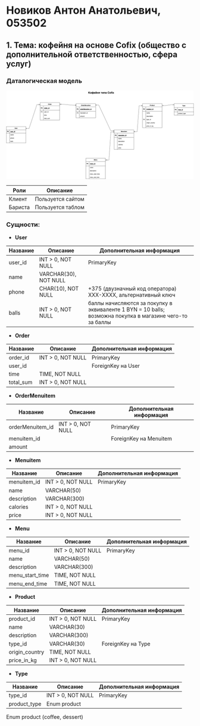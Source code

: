 # Новиков Антон Анатольевич, 053502

## 1. Тема: кофейня на основе Cofix (общество с дополнительной ответственностью, сфера услуг)

### Даталогическая модель

![image](datalogical_model.drawio.png)

| Роли    | Описание          |
| ------- | ----------------- |
| Клиент  | Пользуется сайтом |
| Бариста | Пользуется таблом |

### Сущности:

- **User**

| Название | Описание              | Дополнительная информация                                                                                 |
| -------- | --------------------- | --------------------------------------------------------------------------------------------------------- |
| user_id  | INT > 0, NOT NULL     | PrimaryKey                                                                                                |
| name     | VARCHAR(30), NOT NULL |
| phone    | CHAR(10), NOT NULL    | +375 (двузначный код оператора) XXX-XXXX, альтернативный ключ                                             |
| balls    | INT > 0, NOT NULL     | баллы начисляются за покупку в эквиваленте 1 BYN = 10 balls; возможна покупка в магазине чего-то за баллы |

- **Order**

| Название  | Описание          | Дополнительная информация |
| --------- | ----------------- | ------------------------- |
| order_id  | INT > 0, NOT NULL | PrimaryKey                |
| user_id   |                   | ForeignKey на User        |
| time      | TIME, NOT NULL    |                           |
| total_sum | INT > 0, NOT NULL |                           |

- **OrderMenuitem**

| Название         | Описание          | Дополнительная информация |
| ---------------- | ----------------- | ------------------------- |
| orderMenuitem_id | INT > 0, NOT NULL | PrimaryKey                |
| menuitem_id      |                   | ForeignKey на Menuitem    |
| amount           |                   |                           |

- **Menuitem**

| Название    | Описание          | Дополнительная информация |
| ----------- | ----------------- | ------------------------- |
| menuitem_id | INT > 0, NOT NULL | PrimaryKey                |
| name        | VARCHAR(50)       |                           |
| description | VARCHAR(300)      |                           |
| calories    | INT > 0, NOT NULL |                           |
| price       | INT > 0, NOT NULL |                           |

- **Menu**

| Название        | Описание          | Дополнительная информация |
| --------------- | ----------------- | ------------------------- |
| menu_id         | INT > 0, NOT NULL | PrimaryKey                |
| name            | VARCHAR(50)       |                           |
| description     | VARCHAR(300)      |                           |
| menu_start_time | TIME, NOT NULL    |                           |
| menu_end_time   | TIME, NOT NULL    |                           |

- **Product**

| Название       | Описание          | Дополнительная информация |
| -------------- | ----------------- | ------------------------- |
| product_id     | INT > 0, NOT NULL | PrimaryKey                |
| name           | VARCHAR(30)       |                           |
| description    | VARCHAR(300)      |                           |
| type_id        | VARCHAR(30)       | ForeignKey на Type        |
| origin_country | TIME, NOT NULL    |                           |
| price_in_kg    | INT > 0, NOT NULL |                           |

- **Type**

| Название     | Описание          | Дополнительная информация |
| ------------ | ----------------- | ------------------------- |
| type_id      | INT > 0, NOT NULL | PrimaryKey                |
| product_type | Enum product      |                           |

Enum product (сoffee, dessert)
